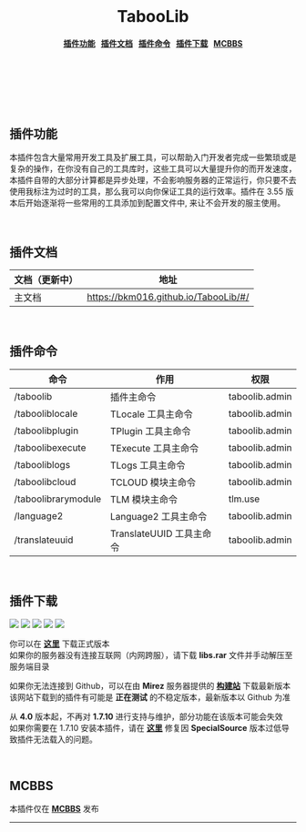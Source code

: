 <h1 align="center">
  <br>
  <br>
  <br>
  TabooLib
  <h4 align="center">
    <a href="#function">插件功能</a>&nbsp;&nbsp;
    <a href="#document">插件文档</a>&nbsp;&nbsp;
    <a href="#commands">插件命令</a>&nbsp;&nbsp;
    <a href="#download">插件下载</a>&nbsp;&nbsp;
    <a href="#mcbbs">MCBBS</a>
  </h4>
  <br>
  <br>
  <br>
  <br>
  <br>
</h1>

<a name="function"></a>
插件功能
---
本插件包含大量常用开发工具及扩展工具，可以帮助入门开发者完成一些繁琐或是复杂的操作，在你没有自己的工具库时，这些工具可以大量提升你的而开发速度，本插件自带的大部分计算都是异步处理，不会影响服务器的正常运行，你只要不去使用我标注为过时的工具，那么我可以向你保证工具的运行效率。插件在 3.55 版本后开始逐渐将一些常用的工具添加到配置文件中, 来让不会开发的服主使用。

<br>

<a name="document"></a>
插件文档
---
| 文档（更新中） | 地址 |
| --- | --- |
| 主文档 | https://bkm016.github.io/TabooLib/#/ |

<br>

<a name="commands"></a>
插件命令
---
| 命令 | 作用 | 权限 |
| --- | --- | --- |
| /taboolib | 插件主命令 | taboolib.admin |
| /tabooliblocale | TLocale 工具主命令 | taboolib.admin |
| /taboolibplugin | TPlugin 工具主命令 | taboolib.admin |
| /taboolibexecute | TExecute 工具主命令 | taboolib.admin |
| /tabooliblogs | TLogs 工具主命令 | taboolib.admin |
| /taboolibcloud | TCLOUD 模块主命令 | taboolib.admin |
| /taboolibrarymodule | TLM 模块主命令 | tlm.use |
| /language2 | Language2 工具主命令 | taboolib.admin |
| /translateuuid | TranslateUUID 工具主命令 | taboolib.admin |


<br>

<a name="download"></a>
插件下载
---
[![](http://jenkins.mirez.cc/buildStatus/icon?job=TabooLib)](http://jenkins.mirez.cc/job/TabooLib/)
[![](https://img.shields.io/github/downloads/Bkm016/TabooLib/total.svg)](https://github.com/Bkm016/TabooLib/releases)
[![](https://img.shields.io/github/release/Bkm016/TabooLib.svg)](https://github.com/Bkm016/TabooLib/tags)
[![](https://img.shields.io/github/stars/Bkm016/TabooLib.svg?style=flat-square&label=Stars)](https://github.com/Bkm016/TabooLib)
[![](https://jitpack.io/v/Bkm016/TabooLib.svg)](https://jitpack.io/#Bkm016/TabooLib)

你可以在 [**这里**](https://github.com/Bkm016/TabooLib/releases) 下载正式版本  
如果你的服务器没有连接互联网（内网跨服），请下载 **libs.rar** 文件并手动解压至服务端目录  

如果你无法连接到 Github，可以在由 **Mirez** 服务器提供的 [**构建站**](http://jenkins.15imc.com:8080/job/TabooLib/) 下载最新版本  
该网站下载到的插件有可能是 **正在测试** 的不稳定版本，最新版本以 Github 为准  

从 **4.0** 版本起，不再对 **1.7.10** 进行支持与维护，部分功能在该版本可能会失效  
如果你需要在 1.7.10 安装本插件，请在 [**这里**](https://pcd.ac.cn/2018/05/19/71/) 修复因 **SpecialSource** 版本过低导致插件无法载入的问题。

<br>

<a name="mcbbs"></a>
MCBBS
---
本插件仅在 [**MCBBS**](http://www.mcbbs.net/thread-773065-1-1.html) 发布
<hr>
